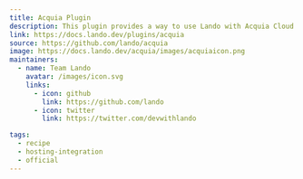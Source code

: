 ```yaml
---
title: Acquia Plugin
description: This plugin provides a way to use Lando with Acquia Cloud.
link: https://docs.lando.dev/plugins/acquia
source: https://github.com/lando/acquia
image: https://docs.lando.dev/acquia/images/acquiaicon.png
maintainers:
  - name: Team Lando
    avatar: /images/icon.svg
    links:
      - icon: github
        link: https://github.com/lando
      - icon: twitter
        link: https://twitter.com/devwithlando

tags:
  - recipe
  - hosting-integration
  - official
---
```

